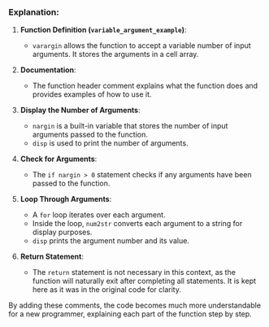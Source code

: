 ### Explanation:

1. **Function Definition (`variable_argument_example`)**:
    - `varargin` allows the function to accept a variable number of input arguments. It stores the arguments in a cell array.

2. **Documentation**:
    - The function header comment explains what the function does and provides examples of how to use it.

3. **Display the Number of Arguments**:
    - `nargin` is a built-in variable that stores the number of input arguments passed to the function.
    - `disp` is used to print the number of arguments.

4. **Check for Arguments**:
    - The `if nargin > 0` statement checks if any arguments have been passed to the function.

5. **Loop Through Arguments**:
    - A `for` loop iterates over each argument.
    - Inside the loop, `num2str` converts each argument to a string for display purposes.
    - `disp` prints the argument number and its value.

6. **Return Statement**:
    - The `return` statement is not necessary in this context, as the function will naturally exit after completing all statements. It is kept here as it was in the original code for clarity.

By adding these comments, the code becomes much more understandable for a new programmer, explaining each part of the function step by step.
